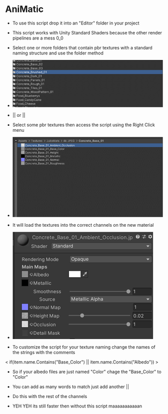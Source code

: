 # AniMatic

* To use this script drop it into an "Editor" folder in your project
* This script works with Unity Standard Shaders because the other render pipelines are a mess 0_0

* Select one or more folders that contain pbr textures with a standard naming structure and use the folder method
* ![](https://github.com/mdotstrange/AniMatic/raw/main/folders.gif)

* || or ||

* Select some pbr textures then access the script using the Right Click menu
* ![](https://github.com/mdotstrange/AniMatic/raw/main/AutoMat.gif)

* It will load the textures into the correct channels on the new material
* ![](https://github.com/mdotstrange/AniMatic/raw/main/CTUEWA5.png)

* To customize the script for your texture naming change the names of the strings with the comments

<  if(item.name.Contains("Base_Color") || item.name.Contains("Albedo")) >

* So if your albedo files are just named "Color" chage the "Base_Color" to "Color"
* You can add as many words to match just add another ||
* Do this with the rest of the channels

* YEH YEH its still faster then without this script maaaaaaaaaaan
     
         

